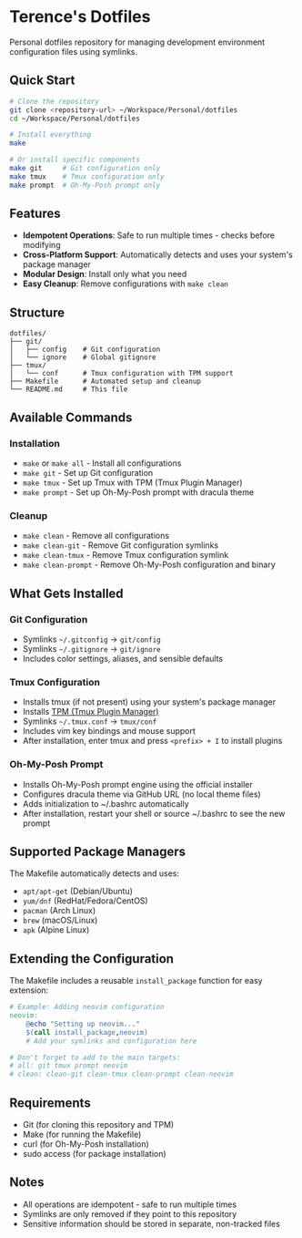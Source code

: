 # Terence's Dotfiles

Personal dotfiles repository for managing development environment configuration files using symlinks.

## Quick Start

```bash
# Clone the repository
git clone <repository-url> ~/Workspace/Personal/dotfiles
cd ~/Workspace/Personal/dotfiles

# Install everything
make

# Or install specific components
make git     # Git configuration only
make tmux    # Tmux configuration only
make prompt  # Oh-My-Posh prompt only
```

## Features

- **Idempotent Operations**: Safe to run multiple times - checks before modifying
- **Cross-Platform Support**: Automatically detects and uses your system's package manager
- **Modular Design**: Install only what you need
- **Easy Cleanup**: Remove configurations with `make clean`

## Structure

```
dotfiles/
├── git/
│   ├── config    # Git configuration
│   └── ignore    # Global gitignore
├── tmux/
│   └── conf      # Tmux configuration with TPM support
├── Makefile      # Automated setup and cleanup
└── README.md     # This file
```

## Available Commands

### Installation
- `make` or `make all` - Install all configurations
- `make git` - Set up Git configuration
- `make tmux` - Set up Tmux with TPM (Tmux Plugin Manager)
- `make prompt` - Set up Oh-My-Posh prompt with dracula theme

### Cleanup
- `make clean` - Remove all configurations
- `make clean-git` - Remove Git configuration symlinks
- `make clean-tmux` - Remove Tmux configuration symlink
- `make clean-prompt` - Remove Oh-My-Posh configuration and binary

## What Gets Installed

### Git Configuration
- Symlinks `~/.gitconfig` → `git/config`
- Symlinks `~/.gitignore` → `git/ignore`
- Includes color settings, aliases, and sensible defaults

### Tmux Configuration
- Installs tmux (if not present) using your system's package manager
- Installs [TPM (Tmux Plugin Manager)](https://github.com/tmux-plugins/tpm)
- Symlinks `~/.tmux.conf` → `tmux/conf`
- Includes vim key bindings and mouse support
- After installation, enter tmux and press `<prefix> + I` to install plugins

### Oh-My-Posh Prompt
- Installs Oh-My-Posh prompt engine using the official installer
- Configures dracula theme via GitHub URL (no local theme files)
- Adds initialization to ~/.bashrc automatically
- After installation, restart your shell or source ~/.bashrc to see the new prompt

## Supported Package Managers

The Makefile automatically detects and uses:
- `apt/apt-get` (Debian/Ubuntu)
- `yum/dnf` (RedHat/Fedora/CentOS)
- `pacman` (Arch Linux)
- `brew` (macOS/Linux)
- `apk` (Alpine Linux)

## Extending the Configuration

The Makefile includes a reusable `install_package` function for easy extension:

```makefile
# Example: Adding neovim configuration
neovim:
	@echo "Setting up neovim..."
	$(call install_package,neovim)
	# Add your symlinks and configuration here

# Don't forget to add to the main targets:
# all: git tmux prompt neovim
# clean: clean-git clean-tmux clean-prompt clean-neovim
```

## Requirements

- Git (for cloning this repository and TPM)
- Make (for running the Makefile)
- curl (for Oh-My-Posh installation)
- sudo access (for package installation)

## Notes

- All operations are idempotent - safe to run multiple times
- Symlinks are only removed if they point to this repository
- Sensitive information should be stored in separate, non-tracked files